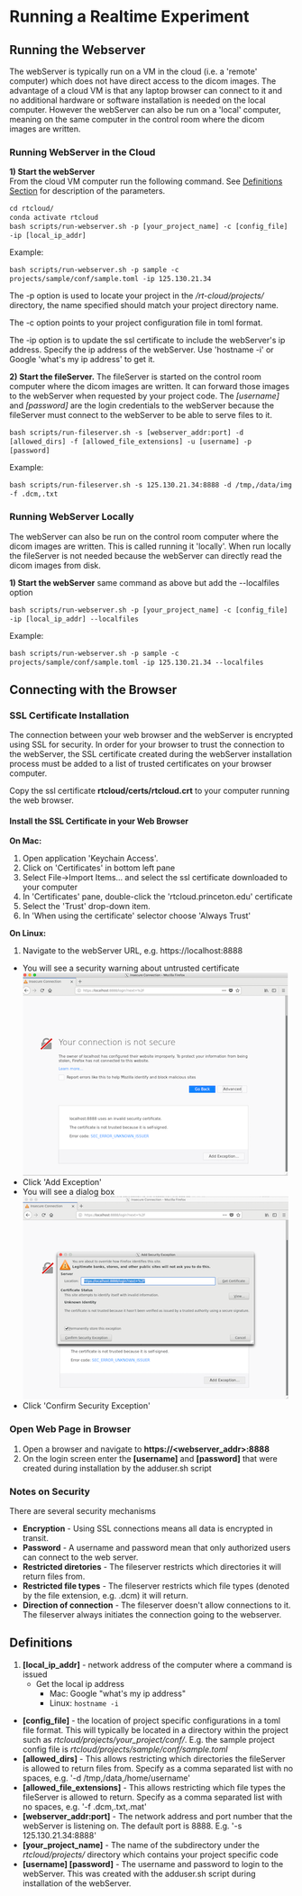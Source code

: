 # Running a Realtime Experiment

## Running the Webserver
The webServer is typically run on a VM in the cloud (i.e. a 'remote' computer) which does not have direct access to the dicom images. The advantage of a cloud VM is that any laptop browser can connect to it and no additional hardware or software installation is needed on the local computer. However the webServer can also be run on a 'local' computer, meaning on the same computer in the control room where the dicom images are written.


### Running WebServer in the Cloud
**1) Start the webServer**<br>
From the cloud VM computer run the following command. See [Definitions Section](#Definitions) for description of the parameters.

    cd rtcloud/
    conda activate rtcloud
    bash scripts/run-webserver.sh -p [your_project_name] -c [config_file] -ip [local_ip_addr]

Example:

    bash scripts/run-webserver.sh -p sample -c projects/sample/conf/sample.toml -ip 125.130.21.34

The -p option is used to locate your project in the */rt-cloud/projects/* directory, the name specified should match your project directory name.

The -c option points to your project configuration file in toml format.

The -ip option is to update the ssl certificate to include the webServer's ip address. Specify the ip address of the webServer. Use 'hostname -i' or Google 'what's my ip address' to get it.

**2) Start the fileServer.** The fileServer is started on the control room computer where the dicom images are written. It can forward those images to the webServer when requested by your project code. The *[username]* and *[password]* are the login credentials to the webServer because the fileServer must connect to the webServer to be able to serve files to it.

    bash scripts/run-fileserver.sh -s [webserver_addr:port] -d [allowed_dirs] -f [allowed_file_extensions] -u [username] -p [password]

Example:

    bash scripts/run-fileserver.sh -s 125.130.21.34:8888 -d /tmp,/data/img -f .dcm,.txt

### Running WebServer Locally
The webServer can also be run on the control room computer where the dicom images are written. This is called running it 'locally'. When run locally the fileServer is not needed because the webServer can directly read the dicom images from disk.

**1) Start the webServer** same command as above but add the --localfiles option

    bash scripts/run-webserver.sh -p [your_project_name] -c [config_file] -ip [local_ip_addr] --localfiles
Example:

    bash scripts/run-webserver.sh -p sample -c projects/sample/conf/sample.toml -ip 125.130.21.34 --localfiles




## Connecting with the Browser
### SSL Certificate Installation
The connection between your web browser and the webServer is encrypted using SSL for security. In order for your browser to trust the connection to the webServer, the SSL certificate created during the webServer installation process must be added to a list of trusted certificates on your browser computer.

Copy the ssl certificate **rtcloud/certs/rtcloud.crt** to your computer running the web browser.

#### Install the SSL Certificate in your Web Browser
**On Mac:**
1. Open application 'Keychain Access'.
2. Click on 'Certificates' in bottom left pane
3. Select File->Import Items... and select the ssl certificate downloaded to your computer
4. In 'Certificates' pane, double-click the 'rtcloud.princeton.edu' certificate
5. Select the 'Trust' drop-down item.
6. In 'When using the certificate' selector choose 'Always Trust'

**On Linux:**
1. Navigate to the webServer URL, e.g. https://localhost:8888
- You will see a security warning about untrusted certificate
![](Firefox-certificate-error.png)
- Click 'Add Exception'
- You will see a dialog box<br>
![](Firefox-certificate-add-exception.png)
- Click 'Confirm Security Exception'

### Open Web Page in Browser
1. Open a browser and navigate to **https://<webserver_addr>:8888**
2. On the login screen enter the **[username]** and **[password]** that were created during installation by the adduser.sh script

### Notes on Security
There are several security mechanisms
- **Encryption** - Using SSL connections means all data is encrypted in transit.
- **Password** - A username and password mean that only authorized users can connect to the web server.
- **Restricted diretories** - The fileserver restricts which directories it will return files from.
- **Restricted file types** - The fileserver restricts which file types (denoted by the file extension, e.g. .dcm) it will return.
- **Direction of connection** - The fileserver doesn't allow connections to it. The fileserver always initiates the connection going to the webserver.

## Definitions
1. **[local_ip_addr]** - network address of the computer where a command is issued
    - Get the local ip address
        - Mac: Google "what's my ip address"
        - Linux: <code>hostname -i</code>
- **[config_file]** - the location of project specific configurations in a toml file format. This will typically be located in a directory within the project such as *rtcloud/projects/your_project/conf/*. E.g. the sample project config file is *rtcloud/projects/sample/conf/sample.toml*
- **[allowed_dirs]** - This allows restricting which directories the fileServer is allowed to return files from. Specify as a comma separated list with no spaces, e.g. '-d /tmp,/data,/home/username'
- **[allowed_file_extensions]** - This allows restricting which file types the fileServer is allowed to return. Specify as a comma separated list with no spaces, e.g. '-f .dcm,.txt,.mat'
- **[webserver_addr:port]** - The network address and port number that the webServer is listening on. The default port is 8888. E.g. '-s 125.130.21.34:8888'
- **[your_project_name]** - The name of the subdirectory under the *rtcloud/projects/* directory which contains your project specific code
- **[username] [password]** - The username and password to login to the webServer. This was created with the adduser.sh script during installation of the webServer.

